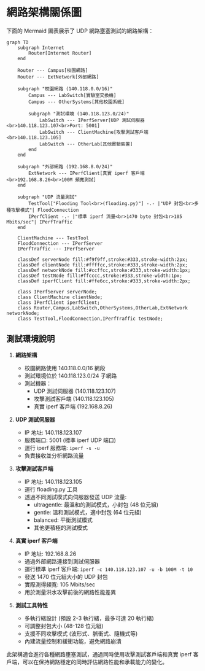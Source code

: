 # 網路架構關係圖

下面的 Mermaid 圖表展示了 UDP 網路壅塞測試的網路架構：

```mermaid
graph TD
    subgraph Internet
        Router[Internet Router]
    end
    
    Router --- Campus[校園網路]
    Router --- ExtNetwork[外部網路]
    
    subgraph "校園網路 (140.118.0.0/16)"
        Campus --- LabSwitch[實驗室交換機]
        Campus --- OtherSystems[其他校園系統]
        
        subgraph "測試環境 (140.118.123.0/24)"
            LabSwitch --- IPerfServer[UDP 測試伺服器<br>140.118.123.107<br>Port: 5001]
            LabSwitch --- ClientMachine[攻擊測試客戶端<br>140.118.123.105]
            LabSwitch --- OtherLab[其他實驗裝置]
        end
    end
    
    subgraph "外部網路 (192.168.8.0/24)"
        ExtNetwork --- IPerfClient[真實 iperf 客戶端<br>192.168.8.26<br>100M 頻寬測試]
    end

    subgraph "UDP 流量測試"
        TestTool["Flooding Tool<br>(floading.py)"] -.- |"UDP 封包<br>多種攻擊模式"| FloodConnection
        IPerfClient -.- |"標準 iperf 流量<br>1470 byte 封包<br>105 Mbits/sec"| IPerfTraffic
    end

    ClientMachine --- TestTool
    FloodConnection --- IPerfServer
    IPerfTraffic --- IPerfServer
    
    classDef serverNode fill:#f9f9ff,stroke:#333,stroke-width:2px;
    classDef clientNode fill:#ffffcc,stroke:#333,stroke-width:2px;
    classDef networkNode fill:#ccffcc,stroke:#333,stroke-width:1px;
    classDef testNode fill:#ffcccc,stroke:#333,stroke-width:1px;
    classDef iperfClient fill:#ffe6cc,stroke:#333,stroke-width:2px;
    
    class IPerfServer serverNode;
    class ClientMachine clientNode;
    class IPerfClient iperfClient;
    class Router,Campus,LabSwitch,OtherSystems,OtherLab,ExtNetwork networkNode;
    class TestTool,FloodConnection,IPerfTraffic testNode;
```

## 測試環境說明

1. **網路架構**
   - 校園網路使用 140.118.0.0/16 網段
   - 測試環境位於 140.118.123.0/24 子網路
   - 測試機器：
     - UDP 測試伺服器 (140.118.123.107)
     - 攻擊測試客戶端 (140.118.123.105)
     - 真實 iperf 客戶端 (192.168.8.26)

2. **UDP 測試伺服器**
   - IP 地址: 140.118.123.107
   - 服務端口: 5001 (標準 iperf UDP 端口)
   - 運行 iperf 服務端: `iperf -s -u`
   - 負責接收並分析網路流量

3. **攻擊測試客戶端**
   - IP 地址: 140.118.123.105
   - 運行 floading.py 工具
   - 透過不同測試模式向伺服器發送 UDP 流量:
     - ultragentle: 最溫和的測試模式，小封包 (48 位元組)
     - gentle: 溫和測試模式，適中封包 (64 位元組)
     - balanced: 平衡測試模式
     - 其他更積極的測試模式

4. **真實 iperf 客戶端**
   - IP 地址: 192.168.8.26
   - 通過外部網路連接到測試伺服器
   - 運行標準 iperf 客戶端: `iperf -c 140.118.123.107 -u -b 100M -t 10`
   - 發送 1470 位元組大小的 UDP 封包
   - 實際測得頻寬: 105 Mbits/sec
   - 用於測量洪水攻擊前後的網路性能差異

5. **測試工具特性**
   - 多執行緒設計 (預設 2-3 執行緒，最多可達 20 執行緒)
   - 可調整封包大小 (48-128 位元組)
   - 支援不同攻擊模式 (波形式、脈衝式、隨機式等)
   - 內建流量控制和緩衝功能，避免網路崩潰

此架構適合進行各種網路壅塞測試，通過同時使用攻擊測試客戶端和真實 iperf 客戶端，可以在保持網路穩定的同時評估網路性能和承載能力的變化。
